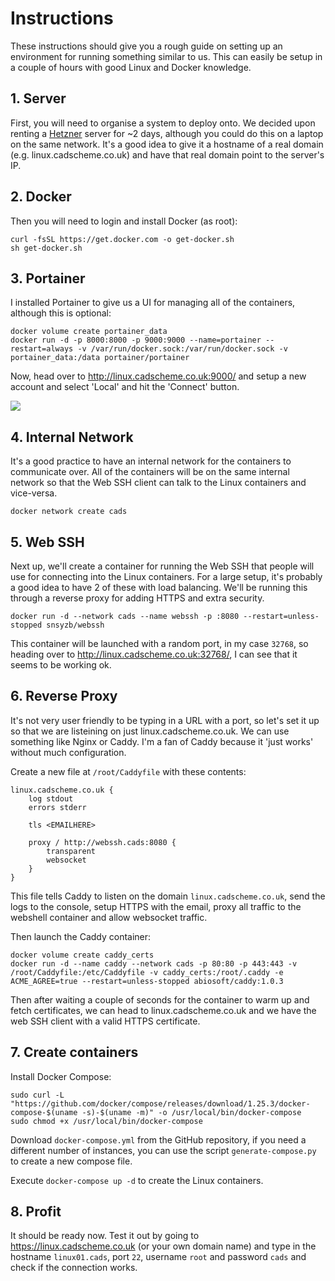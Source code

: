 # Instructions

These instructions should give you a rough guide on setting up an environment for running something similar to us. This can easily be setup in a couple of hours with good Linux and Docker knowledge.

## 1. Server

First, you will need to organise a system to deploy onto. We decided upon renting a [Hetzner](https://console.hetzner.cloud/) server for ~2 days, although you could do this on a laptop on the same network. It's a good idea to give it a hostname of a real domain (e.g. linux.cadscheme.co.uk) and have that real domain point to the server's IP.

## 2. Docker

Then you will need to login and install Docker (as root):

```
curl -fsSL https://get.docker.com -o get-docker.sh
sh get-docker.sh
```

## 3. Portainer

I installed Portainer to give us a UI for managing all of the containers, although this is optional:

```
docker volume create portainer_data
docker run -d -p 8000:8000 -p 9000:9000 --name=portainer --restart=always -v /var/run/docker.sock:/var/run/docker.sock -v portainer_data:/data portainer/portainer
```

Now, head over to http://linux.cadscheme.co.uk:9000/ and setup a new account and select 'Local' and hit the 'Connect' button.

![](https://i.vgy.me/QWWKV8.png)

## 4. Internal Network

It's a good practice to have an internal network for the containers to communicate over. All of the containers will be on the same internal network so that the Web SSH client can talk to the Linux containers and vice-versa.

```
docker network create cads
```

## 5. Web SSH

Next up, we'll create a container for running the Web SSH that people will use for connecting into the Linux containers. For a large setup, it's probably a good idea to have 2 of these with load balancing. We'll be running this through a reverse proxy for adding HTTPS and extra security.

```
docker run -d --network cads --name webssh -p :8080 --restart=unless-stopped snsyzb/webssh
```

This container will be launched with a random port, in my case `32768`, so heading over to http://linux.cadscheme.co.uk:32768/, I can see that it seems to be working ok.

## 6. Reverse Proxy

It's not very user friendly to be typing in a URL with a port, so let's set it up so that we are listeining on just linux.cadscheme.co.uk. We can use something like Nginx or Caddy. I'm a fan of Caddy because it 'just works' without much configuration.

Create a new file at `/root/Caddyfile` with these contents:

```
linux.cadscheme.co.uk {
    log stdout
    errors stderr

    tls <EMAILHERE>

    proxy / http://webssh.cads:8080 {
        transparent
        websocket
    }
}
```

This file tells Caddy to listen on the domain `linux.cadscheme.co.uk`, send the logs to the console, setup HTTPS with the email, proxy all traffic to the webshell container and allow websocket traffic.

Then launch the Caddy container:

```
docker volume create caddy_certs
docker run -d --name caddy --network cads -p 80:80 -p 443:443 -v /root/Caddyfile:/etc/Caddyfile -v caddy_certs:/root/.caddy -e ACME_AGREE=true --restart=unless-stopped abiosoft/caddy:1.0.3
```

Then after waiting a couple of seconds for the container to warm up and fetch certificates, we can head to linux.cadscheme.co.uk and we have the web SSH client with a valid HTTPS certificate.

## 7. Create containers

Install Docker Compose:

```
sudo curl -L "https://github.com/docker/compose/releases/download/1.25.3/docker-compose-$(uname -s)-$(uname -m)" -o /usr/local/bin/docker-compose
sudo chmod +x /usr/local/bin/docker-compose
```

Download `docker-compose.yml` from the GitHub repository, if you need a different number of instances, you can use the script `generate-compose.py` to create a new compose file.

Execute `docker-compose up -d` to create the Linux containers.

## 8. Profit

It should be ready now. Test it out by going to https://linux.cadscheme.co.uk (or your own domain name) and type in the hostname `linux01.cads`, port `22`, username `root` and password `cads` and check if the connection works.